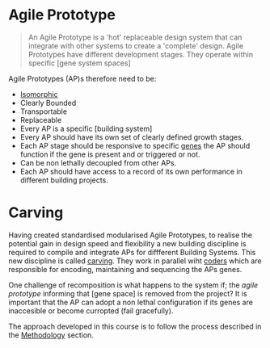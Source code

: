 # Agile Prototype

>An Agile Prototype is a 'hot' replaceable design system that can integrate with other systems to create a 'complete' design. Agile Prototypes have different development stages. They operate within specific [gene system spaces]

Agile Prototypes (AP)s therefore need to be:
* [Isomorphic](https://en.wikibooks.org/wiki/Systems_Theory/Isomorphic_Systems)
* Clearly Bounded
* Transportable
* Replaceable
* Every AP is a specific [building system]
* Every AP should have its own set of clearly defined growth stages.
* Each AP stage should be responsive to specific [genes] the AP should function if the gene is present and or triggered or not.
* Can be non lethally decoupled from other APs.
* Each AP should have access to a record of its own performance in different building projects.

# Carving
Having created standardised modularised Agile Prototypes, to realise the potential gain in design speed and flexibility a new building discipline is required to compile and integrate APs for diffferent Building Systems. This new discipline is called [carving]. They work in parallel wiht [coders] which are responsible for encoding, maintaining and sequencing the APs genes. 

One challenge of recomposition is what happens to the system if; the *agile prototype* informing that [gene space] is removed from the project? It is important that the AP can adopt a non lethal configuration if its genes are inaccesible or become curropted (fail gracefully).

The approach developed in this course is to follow the process described in the [Methodology](/Agile/Methodology) section.


<!-- links --> 
[genes]: /Agile/Genes
[carving]: /Agile/Concepts/Carving
[coders]: /Agile/Concepts/Coders
